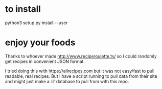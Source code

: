 # to install

python3 setup.py install --user

# enjoy your foods

Thanks to whoever made http://www.reciperoulette.tv/ so I could randomly get recipes in convenient JSON format.

I tried doing this with https://allrecipes.com but it was not easy/fast to pull readable, real recipes.
But I have a script running to pull data from their site and might just make a lil' database to pull from with this repo.
